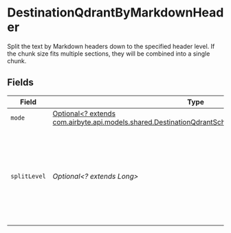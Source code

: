 # DestinationQdrantByMarkdownHeader

Split the text by Markdown headers down to the specified header level. If the chunk size fits multiple sections, they will be combined into a single chunk.


## Fields

| Field                                                                                                                                                                             | Type                                                                                                                                                                              | Required                                                                                                                                                                          | Description                                                                                                                                                                       |
| --------------------------------------------------------------------------------------------------------------------------------------------------------------------------------- | --------------------------------------------------------------------------------------------------------------------------------------------------------------------------------- | --------------------------------------------------------------------------------------------------------------------------------------------------------------------------------- | --------------------------------------------------------------------------------------------------------------------------------------------------------------------------------- |
| `mode`                                                                                                                                                                            | [Optional<? extends com.airbyte.api.models.shared.DestinationQdrantSchemasProcessingTextSplitterMode>](../../models/shared/DestinationQdrantSchemasProcessingTextSplitterMode.md) | :heavy_minus_sign:                                                                                                                                                                | N/A                                                                                                                                                                               |
| `splitLevel`                                                                                                                                                                      | *Optional<? extends Long>*                                                                                                                                                        | :heavy_minus_sign:                                                                                                                                                                | Level of markdown headers to split text fields by. Headings down to the specified level will be used as split points                                                              |